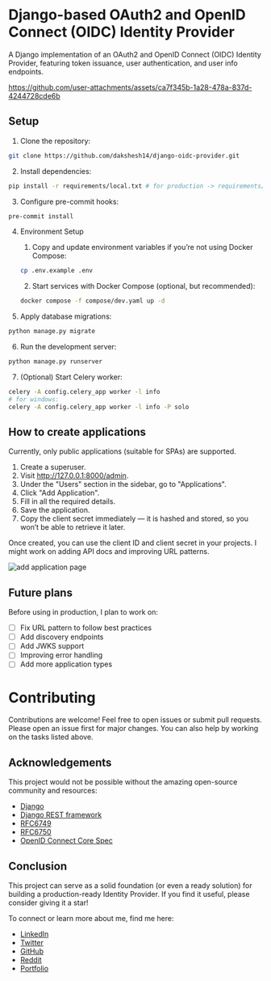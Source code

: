 # Django-based OAuth2 and OpenID Connect (OIDC) Identity Provider

A Django implementation of an OAuth2 and OpenID Connect (OIDC) Identity Provider, featuring token issuance, user authentication, and user info endpoints.

https://github.com/user-attachments/assets/ca7f345b-1a28-478a-837d-4244728cde6b

## Setup

1. Clone the repository:

```bash
git clone https://github.com/dakshesh14/django-oidc-provider.git
```

2. Install dependencies:

```bash
pip install -r requirements/local.txt # for production -> requirements/production.txt
```

3. Configure pre-commit hooks:

```bash
pre-commit install
```

4. Environment Setup

   1. Copy and update environment variables if you’re not using Docker Compose:

   ```bash
   cp .env.example .env
   ```

   2. Start services with Docker Compose (optional, but recommended):

   ```bash
   docker compose -f compose/dev.yaml up -d
   ```

5. Apply database migrations:

```bash
python manage.py migrate
```

6. Run the development server:

```bash
python manage.py runserver
```

7. (Optional) Start Celery worker:

```bash
celery -A config.celery_app worker -l info
# for windows:
celery -A config.celery_app worker -l info -P solo
```

## How to create applications

Currently, only public applications (suitable for SPAs) are supported.

1. Create a superuser.
2. Visit http://127.0.0.1:8000/admin.
3. Under the "Users" section in the sidebar, go to "Applications".
4. Click "Add Application".
5. Fill in all the required details.
6. Save the application.
7. Copy the client secret immediately — it is hashed and stored, so you won’t be able to retrieve it later.

Once created, you can use the client ID and client secret in your projects. I might work on adding API docs and improving URL patterns.

![add application page](https://github.com/user-attachments/assets/3fe50a59-742f-4d72-bfc6-0ff3575fc870)

## Future plans

Before using in production, I plan to work on:

- [ ] Fix URL pattern to follow best practices
- [ ] Add discovery endpoints
- [ ] Add JWKS support
- [ ] Improving error handling
- [ ] Add more application types

# Contributing

Contributions are welcome! Feel free to open issues or submit pull requests. Please open an issue first for major changes. You can also help by working on the tasks listed above.

## Acknowledgements

This project would not be possible without the amazing open-source community and resources:

- [Django](https://www.djangoproject.com/)
- [Django REST framework](https://www.django-rest-framework.org/)
- [RFC6749](https://datatracker.ietf.org/doc/html/rfc6749)
- [RFC6750](https://datatracker.ietf.org/doc/html/rfc6750)
- [OpenID Connect Core Spec](https://openid.net/specs/openid-connect-core-1_0.html)

## Conclusion

This project can serve as a solid foundation (or even a ready solution) for building a production-ready Identity Provider. If you find it useful, please consider giving it a star!

To connect or learn more about me, find me here:

- [LinkedIn](https://www.linkedin.com/in/dakshesh-jain/)
- [Twitter](https://twitter.com/_dakshesh)
- [GitHub](https://github.com/dakshesh14)
- [Reddit](https://www.reddit.com/user/_dakshesh/)
- [Portfolio](https://dakshesh.me)
